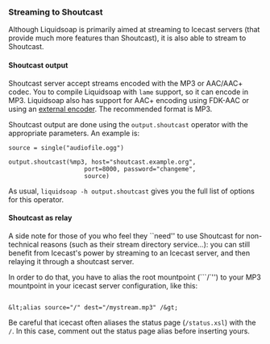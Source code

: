 ### Streaming to Shoutcast
Although Liquidsoap is primarily aimed at streaming to Icecast servers (that provide 
much more features than Shoutcast), it is also able to stream to Shoutcast.

#### Shoutcast output
Shoutcast server accept streams encoded with the MP3 or AAC/AAC+ codec. You to compile Liquidsoap with 
`lame` support, so it can encode in MP3. Liquidsoap also has support for AAC+ encoding
using FDK-AAC or using an [external encoder](external_encoders.html). The recommended format is MP3.

Shoutcast output are done using the `output.shoutcast` operator with the appropriate parameters.
An example is:

```
source = single("audiofile.ogg")

output.shoutcast(%mp3, host="shoutcast.example.org",
                     port=8000, password="changeme",
                     source)
```

As usual, `liquidsoap -h output.shoutcast` gives you the full list of options for this operator.

#### Shoutcast as relay
A side note for those of you who feel they ``need'' to use Shoutcast for non-technical reasons (such as their stream 
directory service...): you can still benefit from Icecast's power by streaming to an Icecast server, and then relaying 
it through a shoutcast server.

In order to do that, you have to alias the root mountpoint (```/`'') to your MP3 mountpoint in your icecast server 
configuration, like this:

```

&lt;alias source="/" dest="/mystream.mp3" /&gt;
```

Be careful that icecast often aliases the status page (`/status.xsl`) with the `/`. In this case, comment 
out the status page alias before inserting yours.


